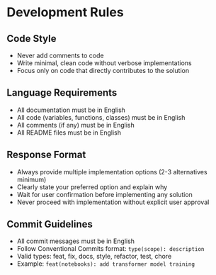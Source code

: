 # Development Rules

## Code Style
- Never add comments to code
- Write minimal, clean code without verbose implementations
- Focus only on code that directly contributes to the solution

## Language Requirements
- All documentation must be in English
- All code (variables, functions, classes) must be in English
- All comments (if any) must be in English
- All README files must be in English

## Response Format
- Always provide multiple implementation options (2-3 alternatives minimum)
- Clearly state your preferred option and explain why
- Wait for user confirmation before implementing any solution
- Never proceed with implementation without explicit user approval

## Commit Guidelines
- All commit messages must be in English
- Follow Conventional Commits format: `type(scope): description`
- Valid types: feat, fix, docs, style, refactor, test, chore
- Example: `feat(notebooks): add transformer model training`